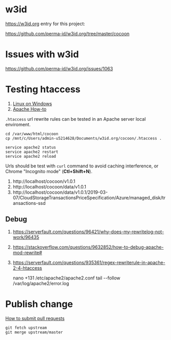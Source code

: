 # w3id
https://w3id.org entry for this project:

https://github.com/perma-id/w3id.org/tree/master/cocoon

# Issues with w3id
https://github.com/perma-id/w3id.org/issues/1063

# Testing htaccess
1. [Linux on Windows](https://gist.github.com/miranda-zhang/422929059e0df1a22f2b9fd35fa97a78#linux-on-windows)
2. [Apache How-to](https://gist.github.com/miranda-zhang/937b613cd61c850ffd9f578fa72ac648)

`.htaccess` url rewrite rules can be tested in an Apache server local enviroment.

    cd /var/www/html/cocoon
    cp /mnt/c/Users/admin-u5214628/Documents/w3id.org/cocoon/.htaccess .
    
    service apache2 status
    service apache2 restart
    service apache2 reload

Urls should be test with `curl` command to avoid caching interference, or 
Chrome "Incognito mode" (**Ctl+Shift+N**).

1. http://localhost/cocoon/v1.0.1
2. http://localhost/cocoon/data/v1.0.1
3. http://localhost/cocoon/data/v1.0.1/2019-03-07/CloudStorageTransactionsPriceSpecification/Azure/managed_disk/transactions-ssd

## Debug
1. https://serverfault.com/questions/96421/why-does-my-rewritelog-not-work/96435
2. https://stackoverflow.com/questions/9632852/how-to-debug-apache-mod-rewrite#
3. https://serverfault.com/questions/935361/regex-rewriterule-in-apache-2-4-htaccess

    nano +131 /etc/apache2/apache2.conf
    tail --follow /var/log/apache2/error.log

# Publish change
[How to submit pull requests](https://gist.github.com/miranda-zhang/4fd587c2a793e85667c1938eda782217#submitting-a-pull-request)

    git fetch upstream
    git merge upstream/master
